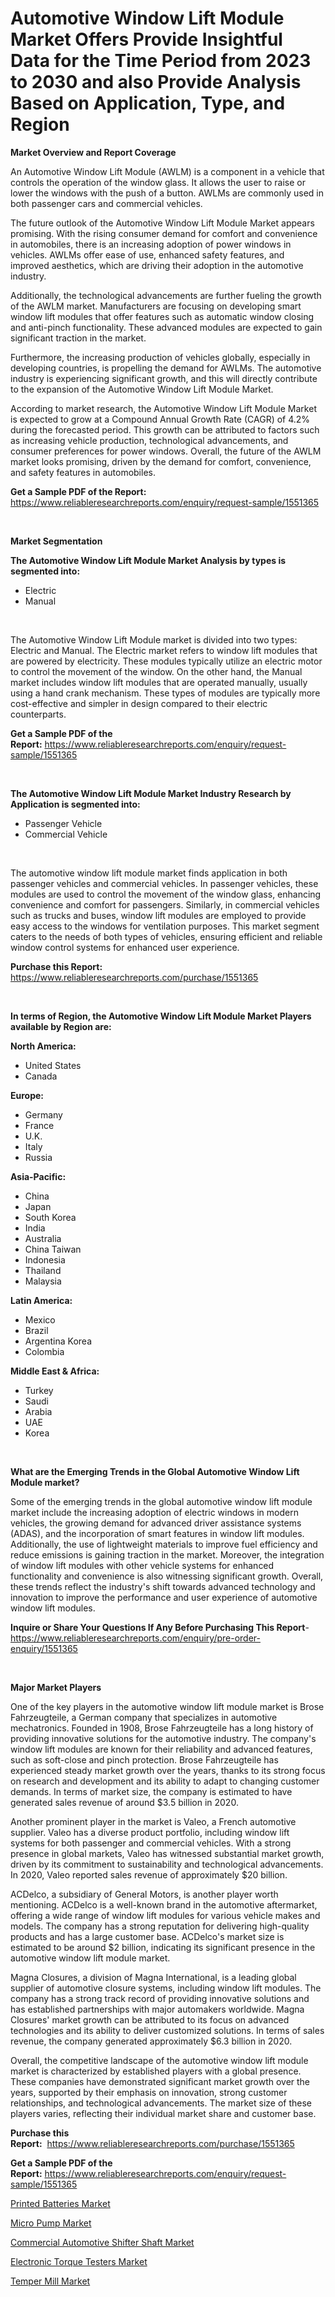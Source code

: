 <p><h1>Automotive Window Lift Module Market Offers Provide Insightful Data for the Time Period from 2023 to 2030 and also Provide Analysis Based on Application, Type, and Region</h1></p><p><strong>Market Overview and Report Coverage</strong></p>
<p><p>An Automotive Window Lift Module (AWLM) is a component in a vehicle that controls the operation of the window glass. It allows the user to raise or lower the windows with the push of a button. AWLMs are commonly used in both passenger cars and commercial vehicles.</p><p>The future outlook of the Automotive Window Lift Module Market appears promising. With the rising consumer demand for comfort and convenience in automobiles, there is an increasing adoption of power windows in vehicles. AWLMs offer ease of use, enhanced safety features, and improved aesthetics, which are driving their adoption in the automotive industry.</p><p>Additionally, the technological advancements are further fueling the growth of the AWLM market. Manufacturers are focusing on developing smart window lift modules that offer features such as automatic window closing and anti-pinch functionality. These advanced modules are expected to gain significant traction in the market.</p><p>Furthermore, the increasing production of vehicles globally, especially in developing countries, is propelling the demand for AWLMs. The automotive industry is experiencing significant growth, and this will directly contribute to the expansion of the Automotive Window Lift Module Market.</p><p>According to market research, the Automotive Window Lift Module Market is expected to grow at a Compound Annual Growth Rate (CAGR) of 4.2% during the forecasted period. This growth can be attributed to factors such as increasing vehicle production, technological advancements, and consumer preferences for power windows. Overall, the future of the AWLM market looks promising, driven by the demand for comfort, convenience, and safety features in automobiles.</p></p>
<p><strong>Get a Sample PDF of the Report:</strong> <a href="https://www.reliableresearchreports.com/enquiry/request-sample/1551365">https://www.reliableresearchreports.com/enquiry/request-sample/1551365</a></p>
<p>&nbsp;</p>
<p><strong>Market Segmentation</strong></p>
<p><strong>The Automotive Window Lift Module Market Analysis by types is segmented into:</strong></p>
<p><ul><li>Electric</li><li>Manual</li></ul></p>
<p>&nbsp;</p>
<p><p>The Automotive Window Lift Module market is divided into two types: Electric and Manual. The Electric market refers to window lift modules that are powered by electricity. These modules typically utilize an electric motor to control the movement of the window. On the other hand, the Manual market includes window lift modules that are operated manually, usually using a hand crank mechanism. These types of modules are typically more cost-effective and simpler in design compared to their electric counterparts.</p></p>
<p><strong>Get a Sample PDF of the Report:</strong>&nbsp;<a href="https://www.reliableresearchreports.com/enquiry/request-sample/1551365">https://www.reliableresearchreports.com/enquiry/request-sample/1551365</a></p>
<p>&nbsp;</p>
<p><strong>The Automotive Window Lift Module Market Industry Research by Application is segmented into:</strong></p>
<p><ul><li>Passenger Vehicle</li><li>Commercial Vehicle</li></ul></p>
<p>&nbsp;</p>
<p><p>The automotive window lift module market finds application in both passenger vehicles and commercial vehicles. In passenger vehicles, these modules are used to control the movement of the window glass, enhancing convenience and comfort for passengers. Similarly, in commercial vehicles such as trucks and buses, window lift modules are employed to provide easy access to the windows for ventilation purposes. This market segment caters to the needs of both types of vehicles, ensuring efficient and reliable window control systems for enhanced user experience.</p></p>
<p><strong>Purchase this Report:</strong>&nbsp; <a href="https://www.reliableresearchreports.com/purchase/1551365">https://www.reliableresearchreports.com/purchase/1551365</a></p>
<p>&nbsp;</p>
<p><strong>In terms of Region, the Automotive Window Lift Module Market Players available by Region are:</strong></p>
<p>
    <p> <strong> North America: </strong>
        <ul>
            <li>United States</li>
            <li>Canada</li>
        </ul>
        </p> 
    <p> <strong> Europe: </strong>
        <ul>
            <li>Germany</li>
            <li>France</li>
            <li>U.K.</li>
            <li>Italy</li>
            <li>Russia</li>
        </ul>
        </p> 
    <p> <strong> Asia-Pacific: </strong>
        <ul>
            <li>China</li>
            <li>Japan</li>
            <li>South Korea</li>
            <li>India</li>
            <li>Australia</li>
            <li>China Taiwan</li>
            <li>Indonesia</li>
            <li>Thailand</li>
            <li>Malaysia</li>
        </ul>
        </p> 
    <p> <strong> Latin America: </strong>
        <ul>
            <li>Mexico</li>
            <li>Brazil</li>
            <li>Argentina Korea</li>
            <li>Colombia</li>
        </ul>
        </p> 
    <p> <strong> Middle East & Africa: </strong>
        <ul>
            <li>Turkey</li>
            <li>Saudi</li>
            <li>Arabia</li>
            <li>UAE</li>
            <li>Korea</li>
        </ul>
    </p>
    </p>
<p>&nbsp;</p>
<p><strong>What are the Emerging Trends in the Global Automotive Window Lift Module market?</strong></p>
<p><p>Some of the emerging trends in the global automotive window lift module market include the increasing adoption of electric windows in modern vehicles, the growing demand for advanced driver assistance systems (ADAS), and the incorporation of smart features in window lift modules. Additionally, the use of lightweight materials to improve fuel efficiency and reduce emissions is gaining traction in the market. Moreover, the integration of window lift modules with other vehicle systems for enhanced functionality and convenience is also witnessing significant growth. Overall, these trends reflect the industry's shift towards advanced technology and innovation to improve the performance and user experience of automotive window lift modules.</p></p>
<p><strong>Inquire or Share Your Questions If Any Before Purchasing This Report</strong>- <a href="https://www.reliableresearchreports.com/enquiry/pre-order-enquiry/1551365">https://www.reliableresearchreports.com/enquiry/pre-order-enquiry/1551365</a></p>
<p>&nbsp;</p>
<p><strong>Major Market Players</strong></p>
<p><p>One of the key players in the automotive window lift module market is Brose Fahrzeugteile, a German company that specializes in automotive mechatronics. Founded in 1908, Brose Fahrzeugteile has a long history of providing innovative solutions for the automotive industry. The company's window lift modules are known for their reliability and advanced features, such as soft-close and pinch protection. Brose Fahrzeugteile has experienced steady market growth over the years, thanks to its strong focus on research and development and its ability to adapt to changing customer demands. In terms of market size, the company is estimated to have generated sales revenue of around $3.5 billion in 2020.</p><p>Another prominent player in the market is Valeo, a French automotive supplier. Valeo has a diverse product portfolio, including window lift systems for both passenger and commercial vehicles. With a strong presence in global markets, Valeo has witnessed substantial market growth, driven by its commitment to sustainability and technological advancements. In 2020, Valeo reported sales revenue of approximately $20 billion.</p><p>ACDelco, a subsidiary of General Motors, is another player worth mentioning. ACDelco is a well-known brand in the automotive aftermarket, offering a wide range of window lift modules for various vehicle makes and models. The company has a strong reputation for delivering high-quality products and has a large customer base. ACDelco's market size is estimated to be around $2 billion, indicating its significant presence in the automotive window lift module market.</p><p>Magna Closures, a division of Magna International, is a leading global supplier of automotive closure systems, including window lift modules. The company has a strong track record of providing innovative solutions and has established partnerships with major automakers worldwide. Magna Closures' market growth can be attributed to its focus on advanced technologies and its ability to deliver customized solutions. In terms of sales revenue, the company generated approximately $6.3 billion in 2020.</p><p>Overall, the competitive landscape of the automotive window lift module market is characterized by established players with a global presence. These companies have demonstrated significant market growth over the years, supported by their emphasis on innovation, strong customer relationships, and technological advancements. The market size of these players varies, reflecting their individual market share and customer base.</p></p>
<p><strong>Purchase this Report:</strong>&nbsp;&nbsp;<a href="https://www.reliableresearchreports.com/purchase/1551365">https://www.reliableresearchreports.com/purchase/1551365</a></p>
<p></p>
<p><strong>Get a Sample PDF of the Report:</strong>&nbsp;<a href="https://www.reliableresearchreports.com/enquiry/request-sample/1551365">https://www.reliableresearchreports.com/enquiry/request-sample/1551365</a></p>
<p><p><a href="https://medium.com/@dennismurphy47/printed-batteries-market-analysis-its-cagr-market-segmentation-and-global-industry-overview-0dd884d4f476">Printed Batteries Market</a></p><p><a href="https://medium.com/@anilaxhafa2022/micro-pump-market-trends-forecast-and-competitive-analysis-to-2030-9ba8868f7cbc">Micro Pump Market</a></p><p><a href="https://github.com/aashishrp02/Market-Research-Report-List-1/blob/main/commercial-automotive-shifter-shaft-market.md">Commercial Automotive Shifter Shaft Market</a></p><p><a href="https://www.linkedin.com/pulse/electronic-torque-testers-market-insights-players-forecast-till-ne26e/">Electronic Torque Testers Market</a></p><p><a href="https://www.linkedin.com/pulse/decoding-temper-mill-market-deep-dive-latest-trends-segmentation-grxpe/">Temper Mill Market</a></p></p>